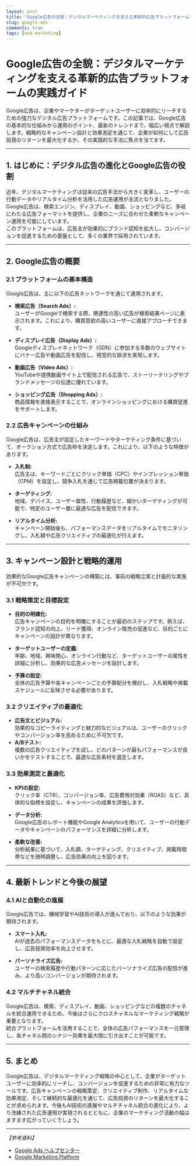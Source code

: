 ```yaml
---
layout: post
title: "Google広告の全貌：デジタルマーケティングを支える革新的広告プラットフォームの実践ガイド"
slug: google-ads
comments: true
tags: [web-marketing]
---
```


# Google広告の全貌：デジタルマーケティングを支える革新的広告プラットフォームの実践ガイド

Google広告は、企業やマーケターがターゲットユーザーに効率的にリーチするための強力なデジタル広告プラットフォームです。この記事では、Google広告の基本的な仕組みから運用のポイント、最新のトレンドまで、幅広い視点で解説します。戦略的なキャンペーン設計と効果測定を通じて、企業が如何にして広告投資のリターンを最大化するか、その実践的な手法に焦点を当てます。

---

## 1. はじめに：デジタル広告の進化とGoogle広告の役割

近年、デジタルマーケティングは従来の広告手法から大きく変革し、ユーザーの行動データやリアルタイム分析を活用した広告運用が主流となりました。Google広告は、検索エンジン、ディスプレイ、動画、ショッピングなど、多岐にわたる広告フォーマットを提供し、企業のニーズに合わせた柔軟なキャンペーン運用を可能にしています。  
このプラットフォームは、広告主が効果的にブランド認知を拡大し、コンバージョンを促進するための基盤として、多くの業界で採用されています。

---

## 2. Google広告の概要

<script async src="https://pagead2.googlesyndication.com/pagead/js/adsbygoogle.js?client=ca-pub-7886659064712565"
     crossorigin="anonymous"></script>
<!-- 광고2 -->
<ins class="adsbygoogle"
     style="display:block"
     data-ad-client="ca-pub-7886659064712565"
     data-ad-slot="1101493367"
     data-ad-format="auto"
     data-full-width-responsive="true"></ins>
<script>
     (adsbygoogle = window.adsbygoogle || []).push({});
</script>

### 2.1 プラットフォームの基本構造

Google広告は、主に以下の広告ネットワークを通じて運用されます。

- **検索広告（Search Ads）:**  
  ユーザーがGoogleで検索する際、関連性の高い広告が検索結果ページに表示されます。これにより、購買意欲の高いユーザーに直接アプローチできます。

- **ディスプレイ広告（Display Ads）:**  
  Googleディスプレイネットワーク（GDN）に参加する多数のウェブサイトにバナー広告や動画広告を配信し、視覚的な訴求を実現します。

- **動画広告（Video Ads）:**  
  YouTubeや提携動画サイト上で配信される広告で、ストーリーテリングやブランドメッセージの伝達に優れています。

- **ショッピング広告（Shopping Ads）:**  
  商品情報を直接表示することで、オンラインショッピングにおける購買促進をサポートします。

### 2.2 広告キャンペーンの仕組み

Google広告は、広告主が設定したキーワードやターゲティング条件に基づいて、オークション方式で広告枠を決定します。これにより、以下のような特徴があります。

- **入札制:**  
  広告主は、キーワードごとにクリック単価（CPC）やインプレッション単価（CPM）を設定し、競争入札を通じて広告掲載位置が決まります。

- **ターゲティング:**  
  地域、デバイス、ユーザー属性、行動履歴など、細かいターゲティングが可能で、特定のユーザー層に最適な広告を配信できます。

- **リアルタイム分析:**  
  キャンペーン開始後も、パフォーマンスデータをリアルタイムでモニタリングし、入札額や広告クリエイティブの最適化が行えます。

---

## 3. キャンペーン設計と戦略的運用

<script async src="https://pagead2.googlesyndication.com/pagead/js/adsbygoogle.js?client=ca-pub-7886659064712565"
     crossorigin="anonymous"></script>
<!-- 광고2 -->
<ins class="adsbygoogle"
     style="display:block"
     data-ad-client="ca-pub-7886659064712565"
     data-ad-slot="1101493367"
     data-ad-format="auto"
     data-full-width-responsive="true"></ins>
<script>
     (adsbygoogle = window.adsbygoogle || []).push({});
</script>

効果的なGoogle広告キャンペーンの構築には、事前の戦略立案と計画的な実施が不可欠です。

### 3.1 戦略策定と目標設定

- **目的の明確化:**  
  広告キャンペーンの目的を明確にすることが最初のステップです。例えば、ブランド認知の向上、リード獲得、オンライン販売の促進など、目的ごとにキャンペーンの設計が異なります。

- **ターゲットユーザーの定義:**  
  年齢、地域、興味関心、オンライン行動など、ターゲットユーザーの属性を詳細に分析し、効果的な広告メッセージを設計します。

- **予算の設定:**  
  全体の広告予算や各キャンペーンごとの予算配分を検討し、入札戦略や掲載スケジュールに反映させる必要があります。

### 3.2 クリエイティブの最適化

- **広告文とビジュアル:**  
  効果的なコピーライティングと魅力的なビジュアルは、ユーザーのクリックやコンバージョン率を高めるために不可欠です。  
- **A/Bテスト:**  
  複数の広告クリエイティブを試し、どのパターンが最もパフォーマンスが良いかをテストすることで、最適な広告素材を選定します。

### 3.3 効果測定と最適化

- **KPIの設定:**  
  クリック率（CTR）、コンバージョン率、広告費用対効果（ROAS）など、具体的な指標を設定し、キャンペーンの成果を評価します。

- **データ分析:**  
  Google広告のレポート機能やGoogle Analyticsを用いて、ユーザーの行動データやキャンペーンのパフォーマンスを詳細に分析します。

- **柔軟な改善:**  
  分析結果に基づいて、入札額、ターゲティング、クリエイティブ、掲載時間帯などを随時調整し、広告効果の向上を図ります。

---

## 4. 最新トレンドと今後の展望

<script async src="https://pagead2.googlesyndication.com/pagead/js/adsbygoogle.js?client=ca-pub-7886659064712565"
     crossorigin="anonymous"></script>
<!-- 광고2 -->
<ins class="adsbygoogle"
     style="display:block"
     data-ad-client="ca-pub-7886659064712565"
     data-ad-slot="1101493367"
     data-ad-format="auto"
     data-full-width-responsive="true"></ins>
<script>
     (adsbygoogle = window.adsbygoogle || []).push({});
</script>

### 4.1 AIと自動化の進展

Google広告では、機械学習やAI技術の導入が進んでおり、以下のような効果が期待されます。

- **スマート入札:**  
  AIが過去のパフォーマンスデータをもとに、最適な入札戦略を自動で設定し、広告投資効率を向上させます。

- **パーソナライズ広告:**  
  ユーザーの検索履歴や行動パターンに応じたパーソナライズ広告の配信が進み、より高いコンバージョンが期待されます。

### 4.2 マルチチャネル統合

Google広告は、検索、ディスプレイ、動画、ショッピングなどの複数のチャネルを統合運用できるため、今後はさらにクロスチャネルなマーケティング戦略が重要となります。  
統合プラットフォームを活用することで、全体の広告パフォーマンスを一元管理し、各チャネル間のシナジー効果を最大限に引き出すことが可能です。

---

## 5. まとめ

<script async src="https://pagead2.googlesyndication.com/pagead/js/adsbygoogle.js?client=ca-pub-7886659064712565"
     crossorigin="anonymous"></script>
<!-- 광고2 -->
<ins class="adsbygoogle"
     style="display:block"
     data-ad-client="ca-pub-7886659064712565"
     data-ad-slot="1101493367"
     data-ad-format="auto"
     data-full-width-responsive="true"></ins>
<script>
     (adsbygoogle = window.adsbygoogle || []).push({});
</script>

Google広告は、デジタルマーケティング戦略の中心として、企業がターゲットユーザーに効率的にリーチし、コンバージョンを促進するための非常に有力なツールです。広告キャンペーンの戦略策定、クリエイティブ制作、リアルタイムな効果測定、そして継続的な最適化を通じて、広告投資のリターンを最大化することが求められます。今後もAI技術の進展やマルチチャネル統合の進化により、より洗練された広告運用が実現されるとともに、企業のマーケティング活動の幅はますます広がっていくでしょう。

---

*【参考資料】*  
- [Google Ads ヘルプセンター](https://support.google.com/google-ads)  
- [Google Marketing Platform](https://marketingplatform.google.com/about/)  

<script async src="https://pagead2.googlesyndication.com/pagead/js/adsbygoogle.js?client=ca-pub-7886659064712565"
     crossorigin="anonymous"></script>
<!-- 광고2 -->
<ins class="adsbygoogle"
     style="display:block"
     data-ad-client="ca-pub-7886659064712565"
     data-ad-slot="1101493367"
     data-ad-format="auto"
     data-full-width-responsive="true"></ins>
<script>
     (adsbygoogle = window.adsbygoogle || []).push({});
</script>
